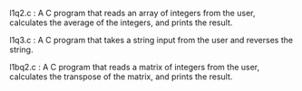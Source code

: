 l1q2.c : A C program that reads an array of integers from the user, calculates the average of the integers, and prints
the result.

l1q3.c : A C program that takes a string input from the user and reverses the string.

l1bq2.c : A C program that reads a matrix of integers from the user, calculates the transpose of the matrix, and prints the result.
